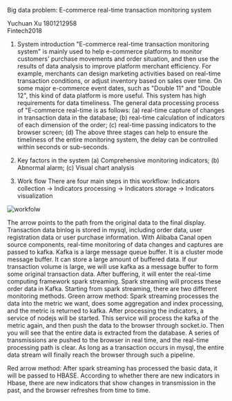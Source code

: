 Big data problem:
E-commerce real-time transaction monitoring system


Yuchuan Xu   1801212958  
Fintech2018


1.	System introduction
"E-commerce real-time transaction monitoring system" is mainly used to help e-commerce platforms to monitor customers' purchase movements and order situation, and then use the results of data analysis to improve platform merchant efficiency. For example, merchants can design marketing activities based on real-time transaction conditions, or adjust inventory based on sales over time. On some major e-commerce event dates, such as "Double 11" and "Double 12", this kind of data platform is more useful. This system has high requirements for data timeliness.
The general data processing process of "E-commerce real-time is as follows: 
(a)	real-time capture of changes in transaction data in the database;
(b)	real-time calculation of indicators of each dimension of the order;
(c)	real-time passing indicators to the browser screen;
(d)	The above three stages can help to ensure the timeliness of the entire monitoring system, the delay can be controlled within seconds or sub-seconds.


2.	Key factors in the system
(a)	Comprehensive monitoring indicators;
(b)	Abnormal alarm;
(c)	Visual chart analysis


3.	Work flow
There are four main steps in this workflow:
Indicators collection -> Indicators processing -> Indicators storage -> Indicators visualization

![workfolw](/user/desktop/bd.png)


The arrow points to the path from the original data to the final display.
Transaction data binlog is stored in mysql, including order data, user registration data or user purchase information. With Alibaba Canal open source components, real-time monitoring of data changes and captures are passed to kafka.
Kafka is a large message queue buffer. It is a cluster mode message buffer. It can store a large amount of buffered data. If our transaction volume is large, we will use kafka as a message buffer to form some original transaction data.
After buffering, it will enter the real-time computing framework spark streaming. Spark streaming will process these order data in Kafka. Starting from spark streaming, there are two different monitoring methods.
Green arrow method:
Spark streaming processes the data into the metric we want, does some aggregation and index processing, and the metric is returned to kafka.
After processing the indicators, a service of nodejs will be started. This service will process the kafka of the metric again, and then push the data to the browser through socket.io. Then you will see that the entire data is extracted from the database. A series of transmissions are pushed to the browser in real time, and the real-time processing path is clear. As long as a transaction occurs in mysql, the entire data stream will finally reach the browser through such a pipeline.

Red arrow method:
After spark streaming has processed the basic data, it will be passed to HBASE. According to whether there are new indicators in Hbase, there are new indicators that show changes in transmission in the past, and the browser refreshes from time to time.
